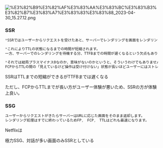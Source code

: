 
![%E3%82%B9%E3%82%AF%E3%83%AA%E3%83%BC%E3%83%B3%E3%82%B7%E3%83%A7%E3%83%83%E3%83%88_2023-04-30_15.27.12.png](https://prod-files-secure.s3.us-west-2.amazonaws.com/521bfabc-4589-4023-af1d-c7e9f5922659/e3b42b03-69dc-4480-96a8-12ef8ce373ce/%E3%82%B9%E3%82%AF%E3%83%AA%E3%83%BC%E3%83%B3%E3%82%B7%E3%83%A7%E3%83%83%E3%83%88_2023-04-30_15.27.12.png?X-Amz-Algorithm=AWS4-HMAC-SHA256&X-Amz-Content-Sha256=UNSIGNED-PAYLOAD&X-Amz-Credential=AKIAT73L2G45HZZMZUHI%2F20240525%2Fus-west-2%2Fs3%2Faws4_request&X-Amz-Date=20240525T115717Z&X-Amz-Expires=3600&X-Amz-Signature=da1900ac96c343ec3ba430d2b3b05ea550dd93a30072e06c4634f3c74ecba57c&X-Amz-SignedHeaders=host&x-id=GetObject)


### SSR


```javascript
*SSRではユーザーからリクエストを受けたあと、サーバーでレンダリングを画面をレンダリングするための処理に該当するJavaScriptファイルをクライアントに送信する必要がなくなるため読み込みするデータ容量を抑えることができます。*

*これによりTTLの状態になるまでの時間が短縮されます。
一方、サーバーでのレンダリングを待機する分、TTFBまでの時間が遅くなるという欠点もあります。*

*それでは結局プラスマイナス0なのか、意味がないのかというと、そういうわけでもありません。
FCPからTTLの間の「見えているけど操作は受け付けない」状態が長いほどユーザーにはストレスがかかると言われています。*
```


SSRはTTLまでの短縮ができるがTTFBまでは遅くなる


ただし、FCPからTTLまでが長い方がユーザー体験が悪いため、SSRの方が体験上良い。


### SSG


```javascript
ユーザーからリクエストがきたらサーバーはURLに応じた画面をそのまま返却します。
レンダリング処理はすでに終わっているためFP,　FCP,　TTLはどれも最速になります。
```


Netflixは


極力SSG、対話が多い画面のみSSRとしている

